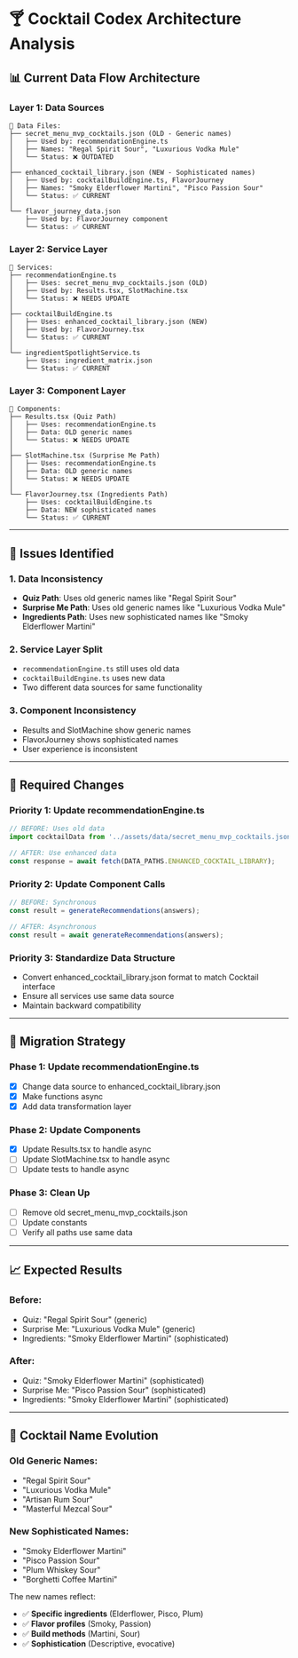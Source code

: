 # 🍸 Cocktail Codex Architecture Analysis

## 📊 **Current Data Flow Architecture**

### **Layer 1: Data Sources**
```
📁 Data Files:
├── secret_menu_mvp_cocktails.json (OLD - Generic names)
│   ├── Used by: recommendationEngine.ts
│   ├── Names: "Regal Spirit Sour", "Luxurious Vodka Mule"
│   └── Status: ❌ OUTDATED
│
├── enhanced_cocktail_library.json (NEW - Sophisticated names)
│   ├── Used by: cocktailBuildEngine.ts, FlavorJourney
│   ├── Names: "Smoky Elderflower Martini", "Pisco Passion Sour"
│   └── Status: ✅ CURRENT
│
└── flavor_journey_data.json
    ├── Used by: FlavorJourney component
    └── Status: ✅ CURRENT
```

### **Layer 2: Service Layer**
```
🔧 Services:
├── recommendationEngine.ts
│   ├── Uses: secret_menu_mvp_cocktails.json (OLD)
│   ├── Used by: Results.tsx, SlotMachine.tsx
│   └── Status: ❌ NEEDS UPDATE
│
├── cocktailBuildEngine.ts
│   ├── Uses: enhanced_cocktail_library.json (NEW)
│   ├── Used by: FlavorJourney.tsx
│   └── Status: ✅ CURRENT
│
└── ingredientSpotlightService.ts
    ├── Uses: ingredient_matrix.json
    └── Status: ✅ CURRENT
```

### **Layer 3: Component Layer**
```
🎨 Components:
├── Results.tsx (Quiz Path)
│   ├── Uses: recommendationEngine.ts
│   ├── Data: OLD generic names
│   └── Status: ❌ NEEDS UPDATE
│
├── SlotMachine.tsx (Surprise Me Path)
│   ├── Uses: recommendationEngine.ts
│   ├── Data: OLD generic names
│   └── Status: ❌ NEEDS UPDATE
│
└── FlavorJourney.tsx (Ingredients Path)
    ├── Uses: cocktailBuildEngine.ts
    ├── Data: NEW sophisticated names
    └── Status: ✅ CURRENT
```

---

## 🚨 **Issues Identified**

### **1. Data Inconsistency**
- **Quiz Path**: Uses old generic names like "Regal Spirit Sour"
- **Surprise Me Path**: Uses old generic names like "Luxurious Vodka Mule"  
- **Ingredients Path**: Uses new sophisticated names like "Smoky Elderflower Martini"

### **2. Service Layer Split**
- `recommendationEngine.ts` still uses old data
- `cocktailBuildEngine.ts` uses new data
- Two different data sources for same functionality

### **3. Component Inconsistency**
- Results and SlotMachine show generic names
- FlavorJourney shows sophisticated names
- User experience is inconsistent

---

## 🎯 **Required Changes**

### **Priority 1: Update recommendationEngine.ts**
```typescript
// BEFORE: Uses old data
import cocktailData from '../assets/data/secret_menu_mvp_cocktails.json';

// AFTER: Use enhanced data
const response = await fetch(DATA_PATHS.ENHANCED_COCKTAIL_LIBRARY);
```

### **Priority 2: Update Component Calls**
```typescript
// BEFORE: Synchronous
const result = generateRecommendations(answers);

// AFTER: Asynchronous
const result = await generateRecommendations(answers);
```

### **Priority 3: Standardize Data Structure**
- Convert enhanced_cocktail_library.json format to match Cocktail interface
- Ensure all services use same data source
- Maintain backward compatibility

---

## 🔄 **Migration Strategy**

### **Phase 1: Update recommendationEngine.ts**
- [x] Change data source to enhanced_cocktail_library.json
- [x] Make functions async
- [x] Add data transformation layer

### **Phase 2: Update Components**
- [x] Update Results.tsx to handle async
- [ ] Update SlotMachine.tsx to handle async
- [ ] Update tests to handle async

### **Phase 3: Clean Up**
- [ ] Remove old secret_menu_mvp_cocktails.json
- [ ] Update constants
- [ ] Verify all paths use same data

---

## 📈 **Expected Results**

### **Before:**
- Quiz: "Regal Spirit Sour" (generic)
- Surprise Me: "Luxurious Vodka Mule" (generic)
- Ingredients: "Smoky Elderflower Martini" (sophisticated)

### **After:**
- Quiz: "Smoky Elderflower Martini" (sophisticated)
- Surprise Me: "Pisco Passion Sour" (sophisticated)
- Ingredients: "Smoky Elderflower Martini" (sophisticated)

---

## 🎨 **Cocktail Name Evolution**

### **Old Generic Names:**
- "Regal Spirit Sour"
- "Luxurious Vodka Mule"
- "Artisan Rum Sour"
- "Masterful Mezcal Sour"

### **New Sophisticated Names:**
- "Smoky Elderflower Martini"
- "Pisco Passion Sour"
- "Plum Whiskey Sour"
- "Borghetti Coffee Martini"

The new names reflect:
- ✅ **Specific ingredients** (Elderflower, Pisco, Plum)
- ✅ **Flavor profiles** (Smoky, Passion)
- ✅ **Build methods** (Martini, Sour)
- ✅ **Sophistication** (Descriptive, evocative)
